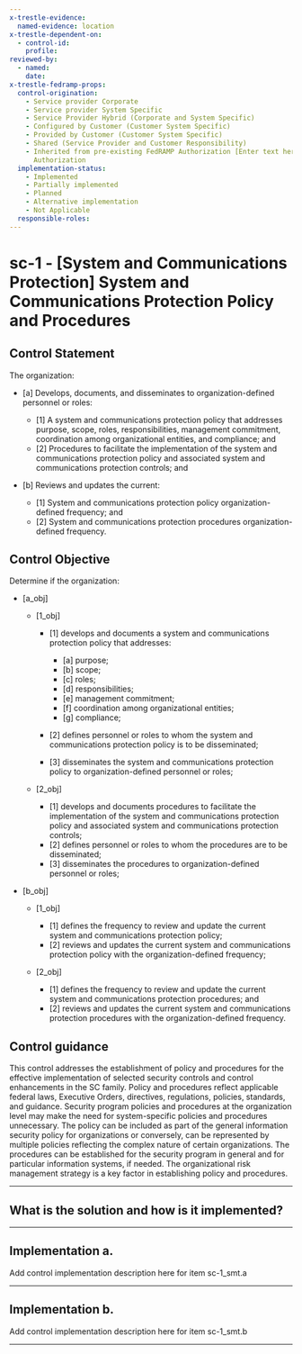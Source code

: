 ```yaml
---
x-trestle-evidence:
  named-evidence: location
x-trestle-dependent-on:
  - control-id:
    profile:
reviewed-by:
  - named:
    date:
x-trestle-fedramp-props:
  control-origination:
    - Service provider Corporate
    - Service provider System Specific
    - Service Provider Hybrid (Corporate and System Specific)
    - Configured by Customer (Customer System Specific)
    - Provided by Customer (Customer System Specific)
    - Shared (Service Provider and Customer Responsibility)
    - Inherited from pre-existing FedRAMP Authorization [Enter text here], Date of
      Authorization
  implementation-status:
    - Implemented
    - Partially implemented
    - Planned
    - Alternative implementation
    - Not Applicable
  responsible-roles:
---
```


# sc-1 - \[System and Communications Protection\] System and Communications Protection Policy and Procedures

## Control Statement

The organization:

- \[a\] Develops, documents, and disseminates to organization-defined personnel or roles:

  - \[1\] A system and communications protection policy that addresses purpose, scope, roles, responsibilities, management commitment, coordination among organizational entities, and compliance; and
  - \[2\] Procedures to facilitate the implementation of the system and communications protection policy and associated system and communications protection controls; and

- \[b\] Reviews and updates the current:

  - \[1\] System and communications protection policy organization-defined frequency; and
  - \[2\] System and communications protection procedures organization-defined frequency.

## Control Objective

Determine if the organization:

- \[a_obj\]

  - \[1_obj\]

    - \[1\] develops and documents a system and communications protection policy that addresses:

      - \[a\] purpose;
      - \[b\] scope;
      - \[c\] roles;
      - \[d\] responsibilities;
      - \[e\] management commitment;
      - \[f\] coordination among organizational entities;
      - \[g\] compliance;

    - \[2\] defines personnel or roles to whom the system and communications protection policy is to be disseminated;
    - \[3\] disseminates the system and communications protection policy to organization-defined personnel or roles;

  - \[2_obj\]

    - \[1\] develops and documents procedures to facilitate the implementation of the system and communications protection policy and associated system and communications protection controls;
    - \[2\] defines personnel or roles to whom the procedures are to be disseminated;
    - \[3\] disseminates the procedures to organization-defined personnel or roles;

- \[b_obj\]

  - \[1_obj\]

    - \[1\] defines the frequency to review and update the current system and communications protection policy;
    - \[2\] reviews and updates the current system and communications protection policy with the organization-defined frequency;

  - \[2_obj\]

    - \[1\] defines the frequency to review and update the current system and communications protection procedures; and
    - \[2\] reviews and updates the current system and communications protection procedures with the organization-defined frequency.

## Control guidance

This control addresses the establishment of policy and procedures for the effective implementation of selected security controls and control enhancements in the SC family. Policy and procedures reflect applicable federal laws, Executive Orders, directives, regulations, policies, standards, and guidance. Security program policies and procedures at the organization level may make the need for system-specific policies and procedures unnecessary. The policy can be included as part of the general information security policy for organizations or conversely, can be represented by multiple policies reflecting the complex nature of certain organizations. The procedures can be established for the security program in general and for particular information systems, if needed. The organizational risk management strategy is a key factor in establishing policy and procedures.

______________________________________________________________________

## What is the solution and how is it implemented?

<!-- Please leave this section blank and enter implementation details in the parts below. -->

______________________________________________________________________

## Implementation a.

Add control implementation description here for item sc-1_smt.a

______________________________________________________________________

## Implementation b.

Add control implementation description here for item sc-1_smt.b

______________________________________________________________________
